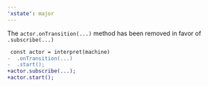 ```yaml
---
'xstate': major
---
```


The `actor.onTransition(...)` method has been removed in favor of `.subscribe(...)`

```diff
 const actor = interpret(machine)
-  .onTransition(...)
-  .start();
+actor.subscribe(...);
+actor.start();
```
